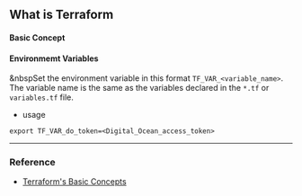 ## What is Terraform
#### Basic Concept







#### Environmemt Variables 
&nbspSet the environment variable in this format `TF_VAR_<variable_name>`.
The variable name is the same as the variables declared in the `*.tf` or `variables.tf` file.

* usage
~~~
export TF_VAR_do_token=<Digital_Ocean_access_token>
~~~

* * * 
### Reference
 * [Terraform's Basic Concepts](https://www.44bits.io/ko/post/terraform_introduction_infrastrucute_as_code#%ED%85%8C%EB%9D%BC%ED%8F%BC%EC%9D%98-%EA%B8%B0%EB%B3%B8-%EA%B0%9C%EB%85%90%EB%93%A4)
